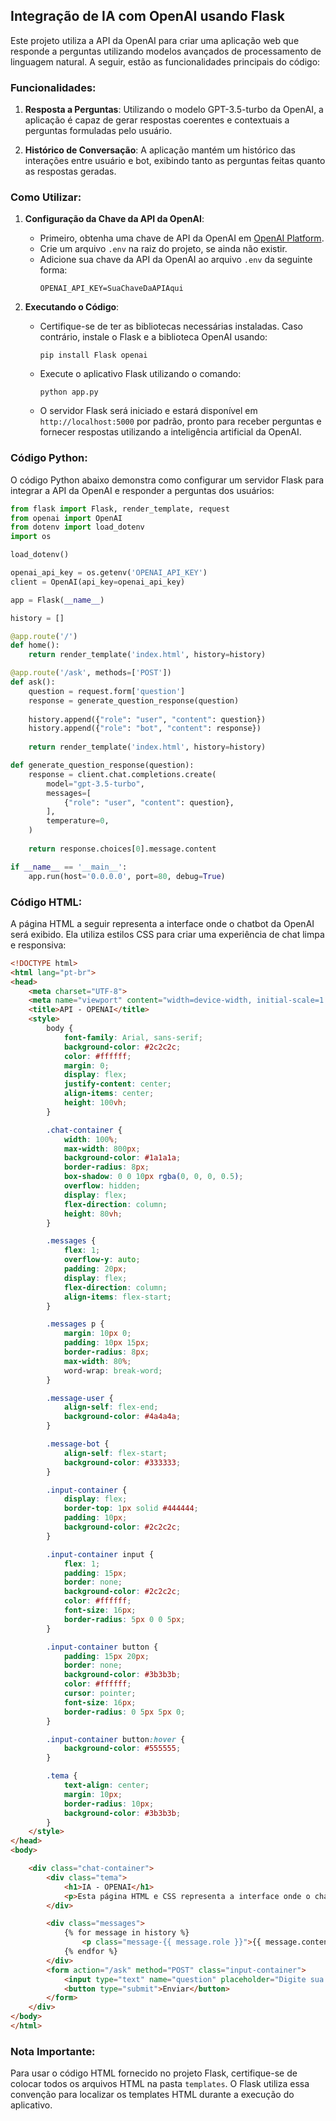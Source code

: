## Integração de IA com OpenAI usando Flask

Este projeto utiliza a API da OpenAI para criar uma aplicação web que responde a perguntas utilizando modelos avançados de processamento de linguagem natural. A seguir, estão as funcionalidades principais do código:

### Funcionalidades:

1. **Resposta a Perguntas**: Utilizando o modelo GPT-3.5-turbo da OpenAI, a aplicação é capaz de gerar respostas coerentes e contextuais a perguntas formuladas pelo usuário.

2. **Histórico de Conversação**: A aplicação mantém um histórico das interações entre usuário e bot, exibindo tanto as perguntas feitas quanto as respostas geradas.

### Como Utilizar:

1. **Configuração da Chave da API da OpenAI**:
   - Primeiro, obtenha uma chave de API da OpenAI em [OpenAI Platform](https://platform.openai.com/signup).
   - Crie um arquivo `.env` na raiz do projeto, se ainda não existir.
   - Adicione sua chave da API da OpenAI ao arquivo `.env` da seguinte forma:
     ```
     OPENAI_API_KEY=SuaChaveDaAPIAqui
     ```

2. **Executando o Código**:
   - Certifique-se de ter as bibliotecas necessárias instaladas. Caso contrário, instale o Flask e a biblioteca OpenAI usando:
     ```
     pip install Flask openai
     ```
   - Execute o aplicativo Flask utilizando o comando:
     ```
     python app.py
     ```
   - O servidor Flask será iniciado e estará disponível em `http://localhost:5000` por padrão, pronto para receber perguntas e fornecer respostas utilizando a inteligência artificial da OpenAI.

### Código Python:

O código Python abaixo demonstra como configurar um servidor Flask para integrar a API da OpenAI e responder a perguntas dos usuários:

```python
from flask import Flask, render_template, request
from openai import OpenAI
from dotenv import load_dotenv
import os

load_dotenv()

openai_api_key = os.getenv('OPENAI_API_KEY')
client = OpenAI(api_key=openai_api_key)

app = Flask(__name__)

history = []

@app.route('/')
def home():
    return render_template('index.html', history=history)

@app.route('/ask', methods=['POST'])
def ask():
    question = request.form['question']
    response = generate_question_response(question)
    
    history.append({"role": "user", "content": question})
    history.append({"role": "bot", "content": response})
    
    return render_template('index.html', history=history)

def generate_question_response(question):
    response = client.chat.completions.create(
        model="gpt-3.5-turbo", 
        messages=[
            {"role": "user", "content": question},
        ],
        temperature=0, 
    )
    
    return response.choices[0].message.content

if __name__ == '__main__':
    app.run(host='0.0.0.0', port=80, debug=True)
```

### Código HTML:

A página HTML a seguir representa a interface onde o chatbot da OpenAI será exibido. Ela utiliza estilos CSS para criar uma experiência de chat limpa e responsiva:

```html
<!DOCTYPE html>
<html lang="pt-br">
<head>
    <meta charset="UTF-8">
    <meta name="viewport" content="width=device-width, initial-scale=1.0">
    <title>API - OPENAI</title>
    <style>
        body {
            font-family: Arial, sans-serif;
            background-color: #2c2c2c;
            color: #ffffff;
            margin: 0;
            display: flex;
            justify-content: center;
            align-items: center;
            height: 100vh;
        }

        .chat-container {
            width: 100%;
            max-width: 800px; 
            background-color: #1a1a1a;
            border-radius: 8px;
            box-shadow: 0 0 10px rgba(0, 0, 0, 0.5);
            overflow: hidden;
            display: flex;
            flex-direction: column;
            height: 80vh; 
        }

        .messages {
            flex: 1;
            overflow-y: auto;
            padding: 20px;
            display: flex;
            flex-direction: column;
            align-items: flex-start;
        }

        .messages p {
            margin: 10px 0;
            padding: 10px 15px;
            border-radius: 8px;
            max-width: 80%;
            word-wrap: break-word;
        }

        .message-user {
            align-self: flex-end;
            background-color: #4a4a4a;
        }

        .message-bot {
            align-self: flex-start;
            background-color: #333333;
        }

        .input-container {
            display: flex;
            border-top: 1px solid #444444;
            padding: 10px;
            background-color: #2c2c2c;
        }

        .input-container input {
            flex: 1;
            padding: 15px;
            border: none;
            background-color: #2c2c2c;
            color: #ffffff;
            font-size: 16px;
            border-radius: 5px 0 0 5px;
        }

        .input-container button {
            padding: 15px 20px;
            border: none;
            background-color: #3b3b3b;
            color: #ffffff;
            cursor: pointer;
            font-size: 16px;
            border-radius: 0 5px 5px 0;
        }

        .input-container button:hover {
            background-color: #555555;
        }

        .tema {
            text-align: center;
            margin: 10px; 
            border-radius: 10px;
            background-color: #3b3b3b;
        }
    </style>
</head>
<body>

    <div class="chat-container">
        <div class="tema">
            <h1>IA - OPENAI</h1>
            <p>Esta página HTML e CSS representa a interface onde o chatbot da OpenAI será exibido.</p>
        </div>

        <div class="messages">
            {% for message in history %}
                <p class="message-{{ message.role }}">{{ message.content }}</p>
            {% endfor %}
        </div>
        <form action="/ask" method="POST" class="input-container">
            <input type="text" name="question" placeholder="Digite sua pergunta">
            <button type="submit">Enviar</button>
        </form>
    </div>
</body>
</html>
```

### Nota Importante:

Para usar o código HTML fornecido no projeto Flask, certifique-se de colocar todos os arquivos HTML na pasta `templates`. O Flask utiliza essa convenção para localizar os templates HTML durante a execução do aplicativo.
